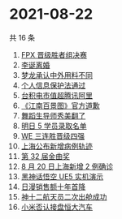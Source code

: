 # 2021-08-22

共 16 条

<!-- BEGIN ZHIHUSEARCH -->
<!-- 最后更新时间 Sun Aug 22 2021 11:08:40 GMT+0800 (China Standard Time) -->
1. [FPX 晋级胜者组决赛](https://www.zhihu.com/search?q=fpx)
1. [李诞离婚](https://www.zhihu.com/search?q=李诞)
1. [梦龙承认中外用料不同](https://www.zhihu.com/search?q=梦龙)
1. [个人信息保护法通过](https://www.zhihu.com/search?q=个人信息保护法)
1. [台积电市值超腾讯阿里](https://www.zhihu.com/search?q=台积电)
1. [《江南百景图》官方道歉](https://www.zhihu.com/search?q=江南百景图)
1. [舞蹈生导师秀美翻了](https://www.zhihu.com/search?q=舞蹈生)
1. [明日 5 学员录取名单](https://www.zhihu.com/search?q=明日创作计划)
1. [WE 三连胜晋级四强](https://www.zhihu.com/search?q=we)
1. [上海公布新增病例轨迹](https://www.zhihu.com/search?q=上海疫情)
1. [第 32 届金曲奖 ](https://www.zhihu.com/search?q=金曲奖)
1. [8 月 20 日上海新增 2 例确诊](https://www.zhihu.com/search?q=上海疫情)
1. [黑神话悟空 UE5 实机演示](https://www.zhihu.com/search?q=黑神话悟空)
1. [日漫销售额十年首降](https://www.zhihu.com/search?q=日本动漫)
1. [神十二航天员二次出舱成功](https://www.zhihu.com/search?q=神舟十二号)
1. [小米否认接盘恒大汽车](https://www.zhihu.com/search?q=小米汽车)
<!-- END ZHIHUSEARCH -->
